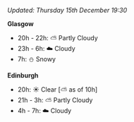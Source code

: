*Updated: Thursday 15th December 19:30*

**Glasgow**

* 20h - 22h: :partly_sunny: Partly Cloudy
* 23h - 6h: :cloud: Cloudy
* 7h: :snowman: Snowy

**Edinburgh**

* 20h: :sunny: Clear [:partly_sunny: as of 10h]
* 21h - 3h: :partly_sunny: Partly Cloudy
* 4h - 7h: :cloud: Cloudy
